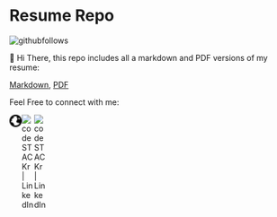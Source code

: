 # Resume Repo
 ![githubfollows](https://img.shields.io/github/followers/shaunwang1350?style=social)
 <br>

👋 Hi There, this repo includes all a markdown and PDF versions of my resume:

[Markdown](Resume.md),
[PDF](Resume.pdf)
<br>

Feel Free to connect with me:

[<img align="left" alt="codeSTACKr.com" width="22px" src="https://raw.githubusercontent.com/iconic/open-iconic/master/svg/globe.svg" />][portfolio]
[<img align="left" alt="codeSTACKr | LinkedIn" width="22px" src="https://cdn.jsdelivr.net/npm/simple-icons@v3/icons/linkedin.svg" />][linkedin]
[<img align="left" alt="codeSTACKr | LinkedIn" width="22px" src="https://cdn.jsdelivr.net/npm/simple-icons@v3/icons/github.svg" />][Github]
<br>

[linkedin]: https://www.linkedin.com/in/wang-shaun/
[portfolio]: https://shaunwang1350.github.io/portfolio/
[Github]: https://github.com/shaunwang1350/
